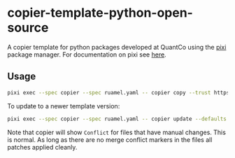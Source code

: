 # copier-template-python-open-source

A copier template for python packages developed at QuantCo using the [pixi](https://github.com/prefix-dev/pixi) package manager.
For documentation on pixi see [here](https://pixi.sh).

## Usage

```bash
pixi exec --spec copier --spec ruamel.yaml -- copier copy --trust https://github.com/ahuang11/copier-template-python-open-source <destination-path>
```

To update to a newer template version:

```bash
pixi exec --spec copier --spec ruamel.yaml -- copier update --defaults --trust
```

Note that copier will show `Conflict` for files that have manual changes.
This is normal. As long as there are no merge conflict markers in the files all patches applied cleanly.
